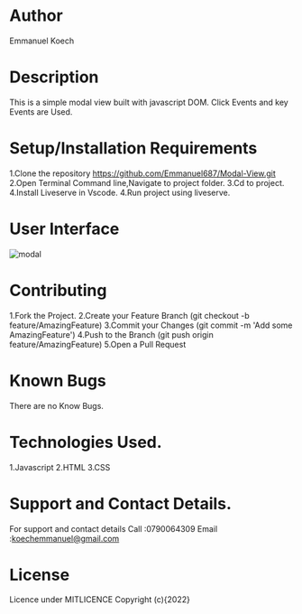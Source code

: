 # Author
Emmanuel Koech

# Description
This is a simple modal view built with javascript DOM.
Click Events and key Events are Used.


# Setup/Installation Requirements
1.Clone the repository
https://github.com/Emmanuel687/Modal-View.git
2.Open Terminal Command line,Navigate to project folder. 
3.Cd to project. 
4.Install Liveserve in Vscode.
4.Run project using liveserve.

# User Interface
![modal](https://user-images.githubusercontent.com/93251478/195899224-cc40c890-7143-4819-b915-be241d36f08b.png)



# Contributing
1.Fork the Project. 
2.Create your Feature Branch (git checkout -b feature/AmazingFeature) 
3.Commit your Changes (git commit -m 'Add some AmazingFeature') 
4.Push to the Branch (git push origin feature/AmazingFeature) 
5.Open a Pull Request

# Known Bugs
There are no Know Bugs.

# Technologies Used.
1.Javascript
2.HTML
3.CSS

# Support and Contact Details.
 For support and contact details
 Call  :0790064309
 Email :koechemmanuel@gmail.com

 # License
 Licence under MITLICENCE Copyright (c){2022}
